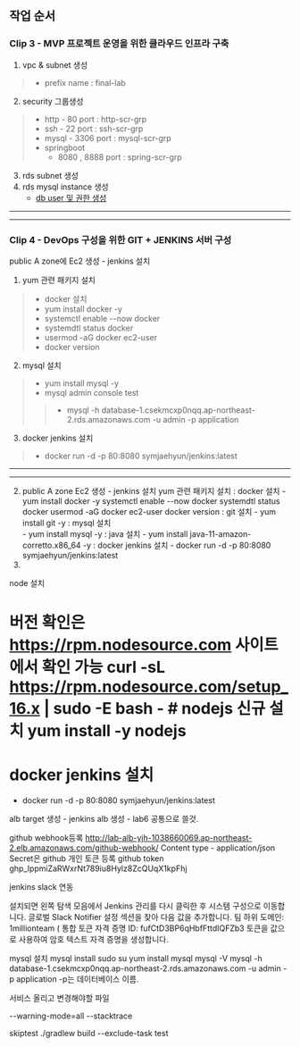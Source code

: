 ## 작업 순서

### Clip 3 - MVP 프로젝트 운영을 위한 클라우드 인프라 구축

 1. vpc & subnet 생성
>   - prefix name : final-lab
 2. security 그룹생성
>   - http - 80 port : http-scr-grp
>   - ssh - 22 port : ssh-scr-grp
>   - mysql  - 3306 port : mysql-scr-grp
>   - springboot 
>      - 8080 , 8888 port : spring-scr-grp
 3. rds subnet 생성
 4. rds mysql instance 생성
      - [db user 및 권한 생성](https://github.com/azjaehyun/fc-study/blob/main/chapter-6/final-lab/mysql/setup.sql)




--- 
---

### Clip 4 - DevOps 구성을 위한 GIT + JENKINS  서버 구성



public A zone에 Ec2 생성 - jenkins 설치
1. yum 관련 패키지 설치
>   - docker 설치 
>   - yum install docker -y
>   - systemctl enable --now docker
>  - systemdtl status docker
>  - usermod -aG docker ec2-user
>   - docker version
2. mysql 설치  
>   - yum install mysql -y
>   - mysql admin console test 
>> - mysql -h database-1.csekmcxp0nqq.ap-northeast-2.rds.amazonaws.com -u admin -p application      
3.  docker jenkins 설치
>   -  docker run -d -p 80:8080 symjaehyun/jenkins:latest
---
---





2. public A zone Ec2 생성 - jenkins 설치
    yum 관련 패키지 설치
     : docker 설치 
       - yum install docker -y
         systemctl enable --now docker
         systemdtl status docker
         usermod -aG docker ec2-user
         docker version
     : git 설치 
        - yum install git -y
     : mysql 설치  
        - yum install mysql -y
     : java 설치 
        - yum install java-11-amazon-corretto.x86_64 -y
     : docker jenkins 설치
        - docker run -d -p 80:8080 symjaehyun/jenkins:latest
  3.   



node 설치
# 버전 확인은 https://rpm.nodesource.com 사이트에서 확인 가능 curl -sL https://rpm.nodesource.com/setup_16.x | sudo -E bash - # nodejs 신규 설치 yum install -y nodejs 



# docker jenkins 설치
- docker run -d -p 80:8080 symjaehyun/jenkins:latest

alb target 생성  - jenkins
alb 생성 - lab6 공통으로 쓸것.




github webhook등록
http://lab-alb-yjh-1038660069.ap-northeast-2.elb.amazonaws.com/github-webhook/
Content type - application/json
Secret은 github 개인 토큰 등록
github token
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

jenkins slack 연동

설치되면 왼쪽 탐색 모음에서 Jenkins 관리를 다시 클릭한 후 시스템 구성으로 이동합니다. 글로벌 Slack Notifier 설정 섹션을 찾아 다음 값을 추가합니다.
팀 하위 도메인: 1millionteam  ( 
통합 토큰 자격 증명 ID: fufCtD3BP6qHbfFttdIQFZb3 토큰을 값으로 사용하여 암호 텍스트 자격 증명을 생성합니다.





mysql 설치
mysql install
sudo su
yum install mysql
mysql -V
mysql -h database-1.csekmcxp0nqq.ap-northeast-2.rds.amazonaws.com -u admin -p application 
-p는 데이터베이스 이름.

서비스 올리고 변경해야할 파일



--warning-mode=all --stacktrace

skiptest
./gradlew build --exclude-task test


